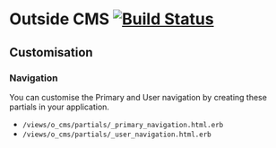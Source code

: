 # Outside CMS [![Build Status](https://travis-ci.com/outsidehq/o_cms.svg?token=SupDfrX15nFZyz6Z1cQz&branch=master)](https://travis-ci.com/outsidehq/o_cms)

## Customisation

### Navigation

You can customise the Primary and User navigation by creating these partials in your application.

* ``` /views/o_cms/partials/_primary_navigation.html.erb ```
* ``` /views/o_cms/partials/_user_navigation.html.erb ```
